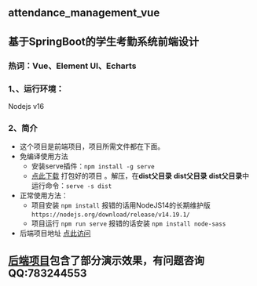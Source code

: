 ## attendance_management_vue
## 基于SpringBoot的学生考勤系统前端设计
### 热词：Vue、Element UI、Echarts


### 1、、运行环境：
Nodejs v16

### 2、简介
+ 这个项目是前端项目，项目所需文件都在下面。<br>
+ 免编译使用方法
  + 安装serve插件：`npm install -g serve`
  + [点此下载](https://github.com/WongSilver/attendance_management_vue/releases/tag/v0.0.1) 打包好的项目  。解压，在**dist父目录** **dist父目录** **dist父目录**中运行命令：`serve -s dist` <br>
+ 正常使用方法：
  + 项目安装 `npm install` 报错的话用NodeJS14的长期维护版 `https://nodejs.org/download/release/v14.19.1/`
  + 项目运行 `npm run serve` 报错的话安装 `npm install node-sass`
+ 后端项目地址 [点此访问](https://github.com/WongSilver/attendance_management_api)

## [后端项目](https://github.com/WongSilver/attendance_management_api)包含了部分演示效果，有问题咨询 QQ:783244553
